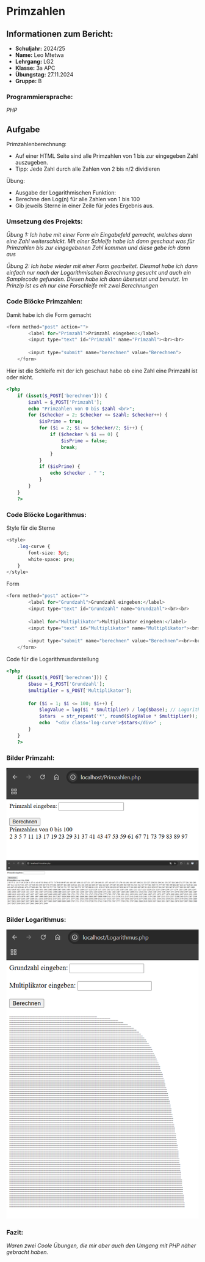 # Primzahlen
 

## Informationen zum Bericht:
- **Schuljahr:** 2024/25
- **Name:** Leo Mtetwa
- **Lehrgang:** LG2
- **Klasse:** 3a APC
- **Übungstag:** 27.11.2024
- **Gruppe:** B

### Programmiersprache:
*PHP*

## Aufgabe
Primzahlenberechnung:
-	Auf einer HTML Seite sind alle Primzahlen von 1 bis zur eingegeben Zahl auszugeben.
-	Tipp: Jede Zahl durch alle Zahlen von 2 bis n/2 dividieren

Übung:
-	Ausgabe der Logarithmischen Funktion:
-	Berechne den Log(n) für alle Zahlen von 1 bis 100
-	Gib jeweils Sterne in einer Zeile für jedes Ergebnis aus.


### Umsetzung des Projekts:
*Übung 1: Ich habe mit einer Form ein Eingabefeld gemacht, welches dann eine Zahl weiterschickt. Mit einer Schleife habe ich dann geschaut was für Primzahlen bis zur eingegebenen Zahl kommen und diese gebe ich dann aus*

*Übung 2: Ich habe wieder mit einer Form gearbeitet. Diesmal habe ich dann einfach nur nach der Logarithmischen Berechnung gesucht und auch ein Samplecode gefunden. Diesen habe ich dann übersetzt und benutzt. Im Prinzip ist es eh nur eine Forschleife mit zwei Berechnungen*

### Code Blöcke Primzahlen:
Damit habe ich die Form gemacht
```PHP
<form method="post" action="">
        <label for="Primzahl">Primzahl eingeben:</label>
        <input type="text" id="Primzahl" name="Primzahl"><br><br>
        
        <input type="submit" name="berechnen" value="Berechnen">
    </form>
```

Hier ist die Schleife mit der ich geschaut habe ob eine Zahl eine Primzahl ist oder nicht.
```PHP
<?php
    if (isset($_POST['berechnen'])) {
        $zahl = $_POST['Primzahl'];
        echo "Primzahlen von 0 bis $zahl <br>";
        for ($checker = 2; $checker <= $zahl; $checker++) {
            $isPrime = true;
            for ($i = 2; $i <= $checker/2; $i++) {
                if ($checker % $i == 0) {
                    $isPrime = false;
                    break;
                }
            }
            if ($isPrime) {
                echo $checker . " ";
            }
        }
    }
    ?>
```

### Code Blöcke Logarithmus:

Style für die Sterne
```PHP
<style>
    .log-curve {
        font-size: 3pt;
        white-space: pre;
    }
</style>
```

Form
```PHP
<form method="post" action="">
        <label for="Grundzahl">Grundzahl eingeben:</label>
        <input type="text" id="Grundzahl" name="Grundzahl"><br><br>
        
        <label for="Multiplikator">Multiplikator eingeben:</label>
        <input type="text" id="Multiplikator" name="Multiplikator"><br><br>

        <input type="submit" name="berechnen" value="Berechnen"><br><br>
    </form>
```

Code für die Logarithmusdarstellung
```PHP
<?php
    if (isset($_POST['berechnen'])) {
        $base = $_POST['Grundzahl'];
        $multiplier = $_POST['Multiplikator'];
        
        for ($i = 1; $i <= 100; $i++) {
            $logValue = log($i * $multiplier) / log($base); // Logarithmus zur Basis $base^
            $stars  = str_repeat('*', round($logValue * $multiplier));
            echo  "<div class='log-curve'>$stars</div>" ;
        }
    }
    ?>
```

### Bilder Primzahl:
![alt text](image.png)
![alt text](image-1.png)

### Bilder Logarithmus:
![alt text](image-2.png)

### Fazit:
*Waren zwei Coole Übungen, die mir aber auch den Umgang mit PHP näher gebracht haben.*
